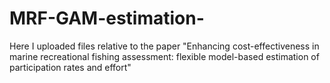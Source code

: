 # MRF-GAM-estimation-
Here I uploaded files relative to the paper "Enhancing cost-effectiveness in marine recreational fishing assessment: flexible model-based estimation of participation rates and effort"

